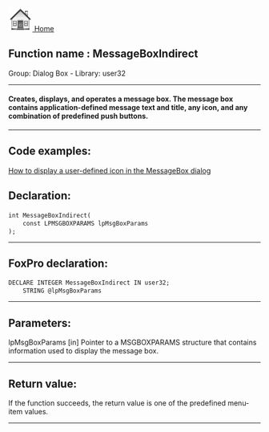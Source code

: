 [<img src="../../images/home.png"> Home ](https://github.com/VFPX/Win32API)  

## Function name : MessageBoxIndirect
Group: Dialog Box - Library: user32    
***  


#### Creates, displays, and operates a message box. The message box contains application-defined message text and title, any icon, and any combination of predefined push buttons.

***  


## Code examples:
[How to display a user-defined icon in the MessageBox dialog](../../samples/sample_500.md)  

## Declaration:
```foxpro  
int MessageBoxIndirect(
	const LPMSGBOXPARAMS lpMsgBoxParams
);  
```  
***  


## FoxPro declaration:
```foxpro  
DECLARE INTEGER MessageBoxIndirect IN user32;
	STRING @lpMsgBoxParams  
```  
***  


## Parameters:
lpMsgBoxParams
[in] Pointer to a MSGBOXPARAMS structure that contains information used to display the message box.   
***  


## Return value:
If the function succeeds, the return value is one of the predefined menu-item values.  
***  

